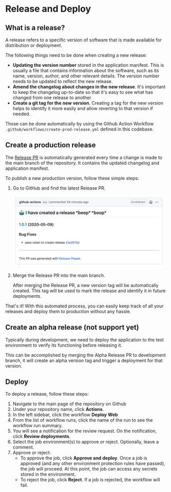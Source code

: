 # Release and Deploy

## What is a release?

A release refers to a specific version of software that is made available for distribution or deployment.

The following things need to be done when creating a new release:

- **Updating the version number** stored in the application manifest. This is usually a file that contains information about the software, such as its name, version, author, and other relevant details. The version number needs to be updated to reflect the new release.
- **Amend the changelog about changes in the new release**. It's important to keep the changelog up-to-date so that it's easy to see what has changed from one release to another.
- **Create a git tag for the new version**. Creating a tag for the new version helps to identify it more easily and allow reverting to that version if needed.

Those can be done automatically by using the Github Action Workflow `.github/workflows/create-prod-release.yml` defined in this codebase.


## Create a production release

The [Release PR](https://github.com/googleapis/release-please#whats-a-release-pr) is automatically generated every time a change is made to the main branch of the repository. It contains the updated changelog and application manifest.

To publish a new production version, follow these simple steps:

1. Go to GitHub and find the latest Release PR.

   ![Screenshot of Release PR](https://github.com/googleapis/release-please/raw/main/screen.png)

2. Merge the Release PR into the main branch.

   After merging the Release PR, a new version tag will be automatically created. This tag will be used to mark the release and identify it in future deployments.

That's it! With this automated process, you can easily keep track of all your releases and deploy them to production without any hassle.


## Create an alpha release (not support yet)

Typically during development, we need to deploy the application to the test environment to verify its functioning before releasing it.

This can be accomplished by merging the Alpha Release PR to development branch, it will create an alpha version tag and trigger a deployment for that version.


## Deploy

To deploy a release, follow these steps:

1. Navigate to the main page of the repository on Github
1. Under your repository name, click **Actions**.
1. In the left sidebar, click the workflow **Deploy Web**
1. From the list of workflow runs, click the name of the run to see the workflow run summary.
1. You will see a notification for the review request. On the notification, click **Review deployments**.
1. Select the job environment(s) to approve or reject. Optionally, leave a comment.
1. Approve or reject:
    - To approve the job, click **Approve and deploy**. Once a job is approved (and any other environment protection rules have passed), the job will proceed. At this point, the job can access any secrets stored in the environment.
    - To reject the job, click **Reject**. If a job is rejected, the workflow will fail.